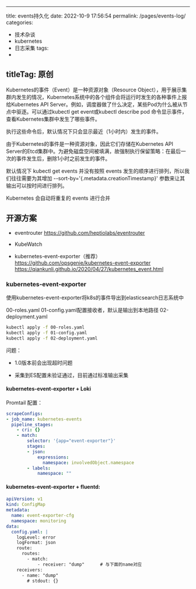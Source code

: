 
---
title: events持久化
date: 2022-10-9 17:56:54
permalink: /pages/events-log/
categories:
  - 技术杂谈
  - kubernetes
  - 日志采集
tags:
  - 
titleTag: 原创
---

Kubernetes的事件（Event）是一种资源对象（Resource Object），用于展示集群内发生的情况，Kubernetes系统中的各个组件会将运行时发生的各种事件上报给Kubernetes API Server。例如，调度器做了什么决定，某些Pod为什么被从节点中驱逐。可以通过kubectl get event或kubectl describe pod <podname>命令显示事件，查看Kubernetes集群中发生了哪些事件。

执行这些命令后，默认情况下只会显示最近（1小时内）发生的事件。

由于Kubernetes的事件是一种资源对象，因此它们存储在Kubernetes API Server的Etcd集群中。为避免磁盘空间被填满，故强制执行保留策略：在最后一次的事件发生后，删除1小时之前发生的事件。

默认情况下 kubectl get events 并没有按照 events 发生的顺序进行排列，所以我们往往需要为其增加 --sort-by='{.metadata.creationTimestamp}' 参数来让其输出可以按时间进行排列。

Kubernetes 会自动将重复的 events 进行合并




## 开源方案
- eventrouter
https://github.com/heptiolabs/eventrouter
- KubeWatch

- kubernetes-event-exporter（推荐）
https://github.com/opsgenie/kubernetes-event-exporter
https://qiankunli.github.io/2020/04/27/kubernetes_event.html


### kubernetes-event-exporter
使用kubernetes-event-exporter将k8s的事件导出到elasticsearch日志系统中

00-roles.yaml
01-config.yaml配置接收者，默认是输出到本地路径
02-deployment.yaml

```bash
kubectl apply -f 00-roles.yaml
kubectl apply -f 01-config.yaml
kubectl apply -f 02-deployment.yaml
```

问题：
- 1.0版本前会出现超时问题

- 采集到ES配置未验证通过，目前通过标准输出采集

#### kubernetes-event-exporter + Loki
Promtail 配置：
```yaml
scrapeConfigs:
- job_name: kubernetes-events
  pipeline_stages:
    - cri: {}
    - match:
        selector: '{app="event-exporter"}'
        stages:
        - json:
            expressions:
              namespace: involvedObject.namespace
        - labels:
            namespace: ""  
```    


#### kubernetes-event-exporter + fluentd:
```yaml
apiVersion: v1
kind: ConfigMap
metadata:
  name: event-exporter-cfg
  namespace: monitoring
data:
  config.yaml: |
    logLevel: error
    logFormat: json
    route:
      routes:
        - match:
            - receiver: "dump"		# 与下面的name对应
    receivers:
      - name: "dump"
        # stdout: {}
```